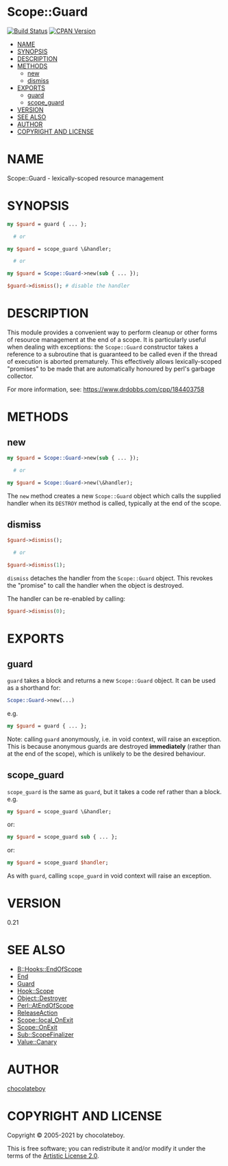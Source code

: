# Scope::Guard

[![Build Status](https://github.com/chocolateboy/Scope-Guard/workflows/test/badge.svg)](https://github.com/chocolateboy/Scope-Guard/actions?query=workflow%3Atest)
[![CPAN Version](https://badge.fury.io/pl/Scope-Guard.svg)](https://badge.fury.io/pl/Scope-Guard)

<!-- toc -->

- [NAME](#name)
- [SYNOPSIS](#synopsis)
- [DESCRIPTION](#description)
- [METHODS](#methods)
  - [new](#new)
  - [dismiss](#dismiss)
- [EXPORTS](#exports)
  - [guard](#guard)
  - [scope_guard](#scope_guard)
- [VERSION](#version)
- [SEE ALSO](#see-also)
- [AUTHOR](#author)
- [COPYRIGHT AND LICENSE](#copyright-and-license)

<!-- tocstop -->

# NAME

Scope::Guard - lexically-scoped resource management

# SYNOPSIS

```perl
my $guard = guard { ... };

  # or

my $guard = scope_guard \&handler;

  # or

my $guard = Scope::Guard->new(sub { ... });

$guard->dismiss(); # disable the handler
```

# DESCRIPTION

This module provides a convenient way to perform cleanup or other forms of resource
management at the end of a scope. It is particularly useful when dealing with exceptions:
the `Scope::Guard` constructor takes a reference to a subroutine that is guaranteed to
be called even if the thread of execution is aborted prematurely. This effectively allows
lexically-scoped "promises" to be made that are automatically honoured by perl's garbage
collector.

For more information, see: https://www.drdobbs.com/cpp/184403758

# METHODS

## new

```perl
my $guard = Scope::Guard->new(sub { ... });

  # or

my $guard = Scope::Guard->new(\&handler);
```

The `new` method creates a new `Scope::Guard` object which calls the supplied handler when its `DESTROY` method is
called, typically at the end of the scope.

## dismiss

```perl
$guard->dismiss();

  # or

$guard->dismiss(1);
```

`dismiss` detaches the handler from the `Scope::Guard` object. This revokes the "promise" to call the
handler when the object is destroyed.

The handler can be re-enabled by calling:

```perl
$guard->dismiss(0);
```

# EXPORTS

## guard

`guard` takes a block and returns a new `Scope::Guard` object. It can be used
as a shorthand for:

```perl
Scope::Guard->new(...)
```

e.g.

```perl
my $guard = guard { ... };
```

Note: calling `guard` anonymously, i.e. in void context, will raise an exception.
This is because anonymous guards are destroyed **immediately**
(rather than at the end of the scope), which is unlikely to be the desired behaviour.

## scope_guard

`scope_guard` is the same as `guard`, but it takes a code ref rather than a block.
e.g.

```perl
my $guard = scope_guard \&handler;
```

or:

```perl
my $guard = scope_guard sub { ... };
```

or:

```perl
my $guard = scope_guard $handler;
```

As with `guard`, calling `scope_guard` in void context will raise an exception.

# VERSION

0.21

# SEE ALSO

- [B::Hooks::EndOfScope](https://metacpan.org/pod/B::Hooks::EndOfScope)
- [End](https://metacpan.org/pod/End)
- [Guard](https://metacpan.org/pod/Guard)
- [Hook::Scope](https://metacpan.org/pod/Hook::Scope)
- [Object::Destroyer](https://metacpan.org/pod/Object::Destroyer)
- [Perl::AtEndOfScope](https://metacpan.org/pod/Perl::AtEndOfScope)
- [ReleaseAction](https://metacpan.org/pod/ReleaseAction)
- [Scope::local\_OnExit](https://metacpan.org/pod/Scope::local_OnExit)
- [Scope::OnExit](https://metacpan.org/pod/Scope::OnExit)
- [Sub::ScopeFinalizer](https://metacpan.org/pod/Sub::ScopeFinalizer)
- [Value::Canary](https://metacpan.org/pod/Value::Canary)

# AUTHOR

[chocolateboy](mailto:chocolate@cpan.org)

# COPYRIGHT AND LICENSE

Copyright © 2005-2021 by chocolateboy.

This is free software; you can redistribute it and/or modify it under the terms of the
[Artistic License 2.0](https://www.opensource.org/licenses/artistic-license-2.0.php).
